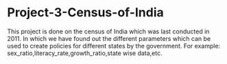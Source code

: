# Project-3-Census-of-India
This project is done on the census of India which was last conducted in 2011.
In which we have found out the different parameters which can be used to create policies for different states by the government.
For example: sex_ratio,literacy_rate,growth_ratio,state wise data,etc.
